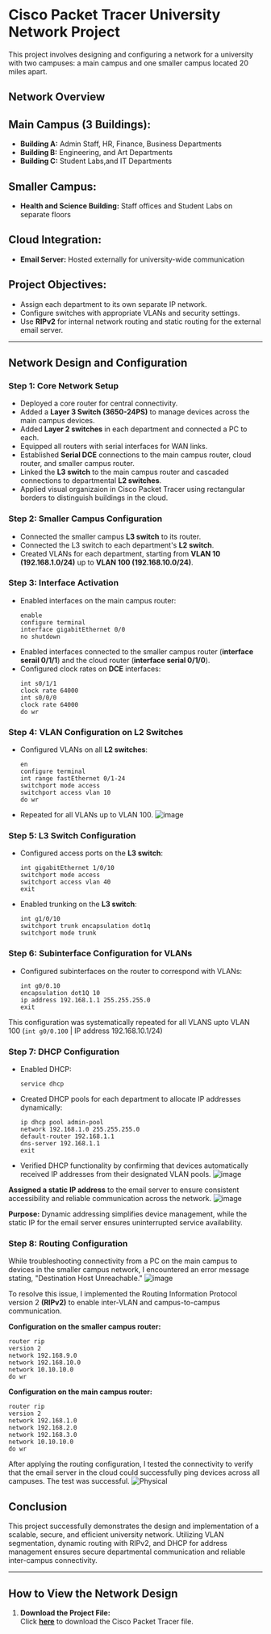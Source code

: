# Cisco Packet Tracer University Network Project

This project involves designing and configuring a network for a university with two campuses: a main campus and one smaller campus located 20 miles apart.

## Network Overview
## Main Campus (3 Buildings):
- **Building A:** Admin Staff, HR, Finance, Business Departments
- **Building B:** Engineering, and Art Departments
- **Building C:** Student Labs,and IT Departments

## Smaller Campus:
- **Health and Science Building:** Staff offices and Student Labs on separate floors

## Cloud Integration:
- **Email Server:** Hosted externally for university-wide communication

## Project Objectives:
- Assign each department to its own separate IP network.
- Configure switches with appropriate VLANs and security settings.
- Use **RIPv2** for internal network routing and static routing for the external email server.


---

## Network Design and Configuration

### Step 1: Core Network Setup
- Deployed a core router for central connectivity.
- Added a **Layer 3 Switch (3650-24PS)** to manage devices across the main campus devices.
- Added **Layer 2 switches** in each department and connected a PC to each.
- Equipped all routers with serial interfaces for WAN links.
- Established **Serial DCE** connections to the main campus router, cloud router, and smaller campus router.
- Linked the **L3 switch** to the main campus router and cascaded connections to departmental **L2 switches**.
- Applied visual organizaion in Cisco Packet Tracer using rectangular borders to distinguish buildings in the cloud.

### Step 2: Smaller Campus Configuration
- Connected the smaller campus **L3 switch** to its router.
- Connected the L3 switch to each department's **L2 switch**.
- Created VLANs for each department, starting from **VLAN 10 (192.168.1.0/24)** up to **VLAN 100 (192.168.10.0/24)**.

### Step 3: Interface Activation
- Enabled interfaces on the main campus router:
  ```
  enable
  configure terminal
  interface gigabitEthernet 0/0
  no shutdown
  ```
- Enabled interfaces connected to the smaller campus router (**interface serail 0/1/1**) and the cloud router (**interface serial 0/1/0**).
- Configured clock rates on **DCE** interfaces:
  ```
  int s0/1/1
  clock rate 64000
  int s0/0/0
  clock rate 64000
  do wr
  ```

### Step 4: VLAN Configuration on L2 Switches
- Configured VLANs on all **L2 switches**:
  ```
  en
  configure terminal
  int range fastEthernet 0/1-24
  switchport mode access
  switchport access vlan 10
  do wr
  ```
- Repeated for all VLANs up to VLAN 100.
![image](https://github.com/user-attachments/assets/7996911e-4e4c-42b3-9a11-649d63cd473b)

### Step 5: L3 Switch Configuration
- Configured access ports on the **L3 switch**:
  ```
  int gigabitEthernet 1/0/10
  switchport mode access
  switchport access vlan 40
  exit
  ```
- Enabled trunking on the **L3 switch**:
  ```
  int g1/0/10
  switchport trunk encapsulation dot1q
  switchport mode trunk
  ```

### Step 6: Subinterface Configuration for VLANs
- Configured subinterfaces on the router to correspond with VLANs:
  ```
  int g0/0.10
  encapsulation dot1Q 10
  ip address 192.168.1.1 255.255.255.0
  exit
  ```
This configuration was systematically repeated for all VLANS upto VLAN 100 (`int g0/0.100` | IP address 192.168.10.1/24)

### Step 7: DHCP Configuration
- Enabled DHCP:
  ```
  service dhcp
  ```
- Created DHCP pools for each department to allocate IP addresses dynamically:
  ```
  ip dhcp pool admin-pool
  network 192.168.1.0 255.255.255.0
  default-router 192.168.1.1
  dns-server 192.168.1.1
  exit
  ```
- Verified DHCP functionality by confirming that devices automatically received IP addresses from their designated VLAN pools.
  ![image](https://github.com/user-attachments/assets/2318ba3c-36ca-4fae-b5e7-2f2720c06983)

**Assigned a static IP address** to the email server to ensure consistent accessibility and reliable communication across the network.
![image](https://github.com/user-attachments/assets/e797ab24-dcd9-491d-befc-2b05ab5c579e)

**Purpose:** Dynamic addressing simplifies device management, while the static IP for the email server ensures uninterrupted service availability.


### Step 8: Routing Configuration
While troubleshooting connectivity from a PC on the main campus to devices in the smaller campus network, I encountered an error message stating, "Destination Host Unreachable."
![image](https://github.com/user-attachments/assets/261c86ae-a3ed-4318-8ea4-c28acdf998b2)


To resolve this issue, I implemented the Routing Information Protocol version 2 **(RIPv2)** to enable inter-VLAN and campus-to-campus communication.

**Configuration on the smaller campus router:**
```
router rip
version 2
network 192.168.9.0
network 192.168.10.0
network 10.10.10.0
do wr
```

**Configuration on the main campus router:**
```
router rip
version 2
network 192.168.1.0
network 192.168.2.0
network 192.168.3.0
network 10.10.10.0
do wr
```
After applying the routing configuration, I tested the connectivity to verify that the email server in the cloud could successfully ping devices across all campuses. The test was successful. 
![Physical](https://github.com/user-attachments/assets/e3544800-5581-4131-abc3-e438c70123f3)

## Conclusion
This project successfully demonstrates the design and implementation of a scalable, secure, and efficient university network. Utilizing VLAN segmentation, dynamic routing with RIPv2, and DHCP for address management ensures secure departmental communication and reliable inter-campus connectivity.


----

## How to View the Network Design

1. **Download the Project File:**  
   Click [**here**](./University_Network_Project.pkt) to download the Cisco Packet Tracer file.

